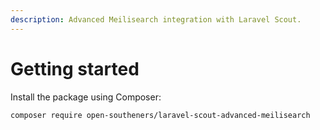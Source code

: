 ```yaml
---
description: Advanced Meilisearch integration with Laravel Scout.
---
```


# Getting started

Install the package using Composer:

```bash
composer require open-southeners/laravel-scout-advanced-meilisearch
```

